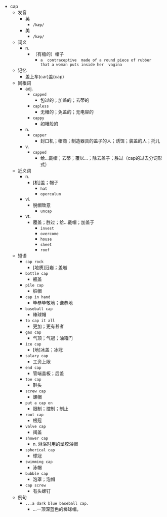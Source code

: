 - cap
  - 发音
    - 英
      - `/kæp/`
    - 美
      - `/kæp/`
  - 词义
    - n.
      - （有檐的）帽子
        - `a  contraceptive  made of a round piece of rubber that a woman puts inside her  vagina `
  - 记忆
    - 盖上车(car)盖(cap)
  - 同根词
    - adj.
      - `capped`
        - 包过的；加盖的；去蒂的
      - `capless`
        - 无帽的；免盖的；无电容的
      - `cappy`
        - 如帽般的
    - n.
      - `capper`
        - 封口机；帽商；制造器具的盖子的人；诱饵；装盖的人；托儿
    - v.
      - `capped`
        - 给…戴帽；去蒂；覆以…；除去盖子；胜过（cap的过去分词形式）
  - 近义词
    - n.
      - [机]盖；帽子
        - `hat`
        - `operculum`
    - vi.
      - 脱帽致意
        - `uncap`
    - vt.
      - 覆盖；胜过；给…戴帽；加盖于
        - `invest`
        - `overcome`
        - `house`
        - `sheet`
        - `roof`
  - 短语
    - `cap rock`
      - [地质]冠岩；盖岩 
    - `bottle cap`
      - 瓶盖 
    - `pile cap`
      - 桩帽 
    - `cap in hand`
      - 毕恭毕敬地；谦恭地 
    - `baseball cap`
      - 棒球帽 
    - `to cap it all`
      - 更加；更有甚者 
    - `gas cap`
      - 气顶；气冠；油箱门 
    - `ice cap`
      - [地]冰盖；冰冠 
    - `salary cap`
      - 工资上限 
    - `end cap`
      - 管端盖板；后盖 
    - `toe cap`
      - 鞋头 
    - `screw cap`
      - 螺帽 
    - `put a cap on`
      - 限制；控制；制止 
    - `root cap`
      - 根冠 
    - `valve cap`
      - 阀盖 
    - `shower cap`
      - n. 淋浴时用的塑胶浴帽 
    - `spherical cap`
      - 球冠 
    - `swimming cap`
      - 泳帽 
    - `bubble cap`
      - 泡罩；泡帽 
    - `cap screw`
      - 有头螺钉 
  - 例句
    - `...a dark blue baseball cap.`
      - …一顶深蓝色的棒球帽。

